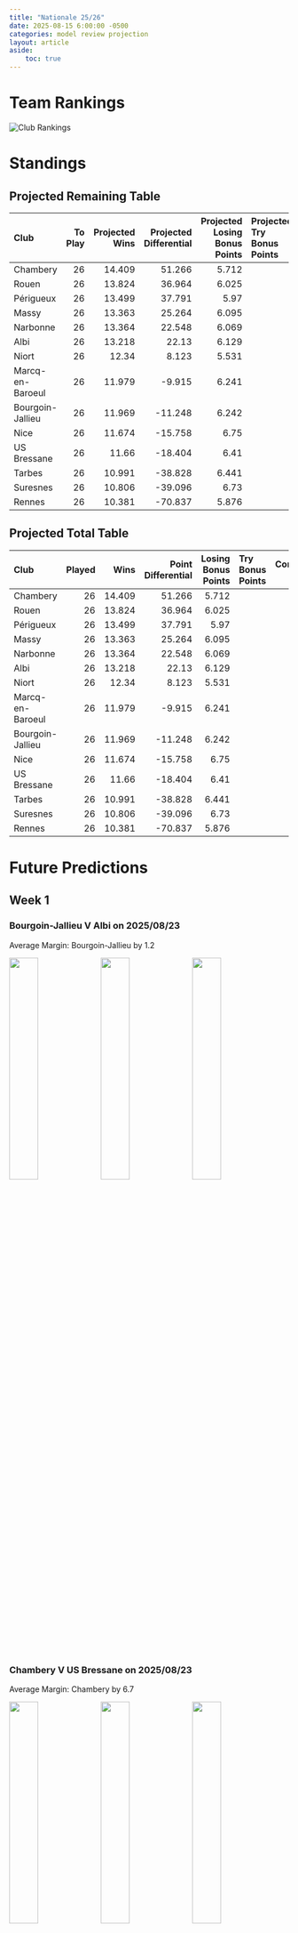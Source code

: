 ```yaml
---  
title: "Nationale 25/26"  
date: 2025-08-15 6:00:00 -0500  
categories: model review projection  
layout: article  
aside:  
    toc: true  
---
```

# Team Rankings


![Club Rankings](plots/rankings_Nationale_2526.png)
# Standings

## Projected Remaining Table


| Club             |   To Play |   Projected Wins |   Projected Differential |   Projected Losing Bonus Points | Projected Try Bonus Points   |   Projected Competition Points |
|:-----------------|----------:|-----------------:|-------------------------:|--------------------------------:|:-----------------------------|-------------------------------:|
| Chambery         |        26 |           14.409 |                   51.266 |                           5.712 |                              |                         65.874 |
| Rouen            |        26 |           13.824 |                   36.964 |                           6.025 |                              |                         63.745 |
| Périgueux        |        26 |           13.499 |                   37.791 |                           5.97  |                              |                         62.41  |
| Massy            |        26 |           13.363 |                   25.264 |                           6.095 |                              |                         61.967 |
| Narbonne         |        26 |           13.364 |                   22.548 |                           6.069 |                              |                         61.955 |
| Albi             |        26 |           13.218 |                   22.13  |                           6.129 |                              |                         61.515 |
| Niort            |        26 |           12.34  |                    8.123 |                           5.531 |                              |                         56.949 |
| Marcq-en-Baroeul |        26 |           11.979 |                   -9.915 |                           6.241 |                              |                         56.693 |
| Bourgoin-Jallieu |        26 |           11.969 |                  -11.248 |                           6.242 |                              |                         56.542 |
| Nice             |        26 |           11.674 |                  -15.758 |                           6.75  |                              |                         56.118 |
| US Bressane      |        26 |           11.66  |                  -18.404 |                           6.41  |                              |                         55.598 |
| Tarbes           |        26 |           10.991 |                  -38.828 |                           6.441 |                              |                         52.811 |
| Suresnes         |        26 |           10.806 |                  -39.096 |                           6.73  |                              |                         52.396 |
| Rennes           |        26 |           10.381 |                  -70.837 |                           5.876 |                              |                         49.648 |



## Projected Total Table


| Club             |   Played |   Wins |   Point Differential |   Losing Bonus Points | Try Bonus Points   |   Competition Points |
|:-----------------|---------:|-------:|---------------------:|----------------------:|:-------------------|---------------------:|
| Chambery         |       26 | 14.409 |               51.266 |                 5.712 |                    |               65.874 |
| Rouen            |       26 | 13.824 |               36.964 |                 6.025 |                    |               63.745 |
| Périgueux        |       26 | 13.499 |               37.791 |                 5.97  |                    |               62.41  |
| Massy            |       26 | 13.363 |               25.264 |                 6.095 |                    |               61.967 |
| Narbonne         |       26 | 13.364 |               22.548 |                 6.069 |                    |               61.955 |
| Albi             |       26 | 13.218 |               22.13  |                 6.129 |                    |               61.515 |
| Niort            |       26 | 12.34  |                8.123 |                 5.531 |                    |               56.949 |
| Marcq-en-Baroeul |       26 | 11.979 |               -9.915 |                 6.241 |                    |               56.693 |
| Bourgoin-Jallieu |       26 | 11.969 |              -11.248 |                 6.242 |                    |               56.542 |
| Nice             |       26 | 11.674 |              -15.758 |                 6.75  |                    |               56.118 |
| US Bressane      |       26 | 11.66  |              -18.404 |                 6.41  |                    |               55.598 |
| Tarbes           |       26 | 10.991 |              -38.828 |                 6.441 |                    |               52.811 |
| Suresnes         |       26 | 10.806 |              -39.096 |                 6.73  |                    |               52.396 |
| Rennes           |       26 | 10.381 |              -70.837 |                 5.876 |                    |               49.648 |



# Future Predictions

## Week 1

### Bourgoin-Jallieu V Albi on 2025/08/23


Average Margin: Bourgoin-Jallieu by 1.2

<p float="left">
<img src="plots\2025-08-23-Bourgoin-Jallieu_V_Albi_performances.png" width="32%" />
<img src="plots\2025-08-23-Bourgoin-Jallieu_V_Albi_resultbar.png" width="32%" />
<img src="plots\2025-08-23-Bourgoin-Jallieu_V_Albi_spreads.png" width="32%" />
</p>

### Chambery V US Bressane on 2025/08/23


Average Margin: Chambery by 6.7

<p float="left">
<img src="plots\2025-08-23-Chambery_V_USBressane_performances.png" width="32%" />
<img src="plots\2025-08-23-Chambery_V_USBressane_resultbar.png" width="32%" />
<img src="plots\2025-08-23-Chambery_V_USBressane_spreads.png" width="32%" />
</p>

### Rouen V Suresnes on 2025/08/23


Average Margin: Rouen by 6.5

<p float="left">
<img src="plots\2025-08-23-Rouen_V_Suresnes_performances.png" width="32%" />
<img src="plots\2025-08-23-Rouen_V_Suresnes_resultbar.png" width="32%" />
<img src="plots\2025-08-23-Rouen_V_Suresnes_spreads.png" width="32%" />
</p>

### Tarbes V Nice on 2025/08/23


Average Margin: Tarbes by 1.9

<p float="left">
<img src="plots\2025-08-23-Tarbes_V_Nice_performances.png" width="32%" />
<img src="plots\2025-08-23-Tarbes_V_Nice_resultbar.png" width="32%" />
<img src="plots\2025-08-23-Tarbes_V_Nice_spreads.png" width="32%" />
</p>

### Niort V Marcq-en-Baroeul on 2025/08/23


Average Margin: Niort by 6.0

<p float="left">
<img src="plots\2025-08-23-Niort_V_Marcq-en-Baroeul_performances.png" width="32%" />
<img src="plots\2025-08-23-Niort_V_Marcq-en-Baroeul_resultbar.png" width="32%" />
<img src="plots\2025-08-23-Niort_V_Marcq-en-Baroeul_spreads.png" width="32%" />
</p>

### Massy V Narbonne on 2025/08/23


Average Margin: Massy by 3.3

<p float="left">
<img src="plots\2025-08-23-Massy_V_Narbonne_performances.png" width="32%" />
<img src="plots\2025-08-23-Massy_V_Narbonne_resultbar.png" width="32%" />
<img src="plots\2025-08-23-Massy_V_Narbonne_spreads.png" width="32%" />
</p>

### Périgueux V Rennes on 2025/08/23


Average Margin: Périgueux by 13.2

<p float="left">
<img src="plots\2025-08-23-Perigueux_V_Rennes_performances.png" width="32%" />
<img src="plots\2025-08-23-Perigueux_V_Rennes_resultbar.png" width="32%" />
<img src="plots\2025-08-23-Perigueux_V_Rennes_spreads.png" width="32%" />
</p>

## Week 2

### Suresnes V Tarbes on 2025/08/30


Average Margin: Suresnes by 3.3

<p float="left">
<img src="plots\2025-08-30-Suresnes_V_Tarbes_performances.png" width="32%" />
<img src="plots\2025-08-30-Suresnes_V_Tarbes_resultbar.png" width="32%" />
<img src="plots\2025-08-30-Suresnes_V_Tarbes_spreads.png" width="32%" />
</p>

### US Bressane V Rouen on 2025/08/30


Average Margin: US Bressane by 0.6

<p float="left">
<img src="plots\2025-08-30-USBressane_V_Rouen_performances.png" width="32%" />
<img src="plots\2025-08-30-USBressane_V_Rouen_resultbar.png" width="32%" />
<img src="plots\2025-08-30-USBressane_V_Rouen_spreads.png" width="32%" />
</p>

### Narbonne V Niort on 2025/08/30


Average Margin: Narbonne by 1.4

<p float="left">
<img src="plots\2025-08-30-Narbonne_V_Niort_performances.png" width="32%" />
<img src="plots\2025-08-30-Narbonne_V_Niort_resultbar.png" width="32%" />
<img src="plots\2025-08-30-Narbonne_V_Niort_spreads.png" width="32%" />
</p>

### Nice V Périgueux on 2025/08/30


Average Margin: Nice by 0.8

<p float="left">
<img src="plots\2025-08-30-Nice_V_Perigueux_performances.png" width="32%" />
<img src="plots\2025-08-30-Nice_V_Perigueux_resultbar.png" width="32%" />
<img src="plots\2025-08-30-Nice_V_Perigueux_spreads.png" width="32%" />
</p>

### Marcq-en-Baroeul V Chambery on 2025/08/30


Average Margin: Marcq-en-Baroeul by 0.8

<p float="left">
<img src="plots\2025-08-30-Marcq-en-Baroeul_V_Chambery_performances.png" width="32%" />
<img src="plots\2025-08-30-Marcq-en-Baroeul_V_Chambery_resultbar.png" width="32%" />
<img src="plots\2025-08-30-Marcq-en-Baroeul_V_Chambery_spreads.png" width="32%" />
</p>

### Albi V Massy on 2025/08/30


Average Margin: Albi by 3.2

<p float="left">
<img src="plots\2025-08-30-Albi_V_Massy_performances.png" width="32%" />
<img src="plots\2025-08-30-Albi_V_Massy_resultbar.png" width="32%" />
<img src="plots\2025-08-30-Albi_V_Massy_spreads.png" width="32%" />
</p>

### Rennes V Bourgoin-Jallieu on 2025/08/30


Average Margin: Bourgoin-Jallieu by 4.1

<p float="left">
<img src="plots\2025-08-30-Rennes_V_Bourgoin-Jallieu_performances.png" width="32%" />
<img src="plots\2025-08-30-Rennes_V_Bourgoin-Jallieu_resultbar.png" width="32%" />
<img src="plots\2025-08-30-Rennes_V_Bourgoin-Jallieu_spreads.png" width="32%" />
</p>

## Week 3

### Rouen V Marcq-en-Baroeul on 2025/09/06


Average Margin: Rouen by 4.0

<p float="left">
<img src="plots\2025-09-06-Rouen_V_Marcq-en-Baroeul_performances.png" width="32%" />
<img src="plots\2025-09-06-Rouen_V_Marcq-en-Baroeul_resultbar.png" width="32%" />
<img src="plots\2025-09-06-Rouen_V_Marcq-en-Baroeul_spreads.png" width="32%" />
</p>

### Chambery V Narbonne on 2025/09/06


Average Margin: Chambery by 3.6

<p float="left">
<img src="plots\2025-09-06-Chambery_V_Narbonne_performances.png" width="32%" />
<img src="plots\2025-09-06-Chambery_V_Narbonne_resultbar.png" width="32%" />
<img src="plots\2025-09-06-Chambery_V_Narbonne_spreads.png" width="32%" />
</p>

### Bourgoin-Jallieu V Nice on 2025/09/06


Average Margin: Bourgoin-Jallieu by 2.5

<p float="left">
<img src="plots\2025-09-06-Bourgoin-Jallieu_V_Nice_performances.png" width="32%" />
<img src="plots\2025-09-06-Bourgoin-Jallieu_V_Nice_resultbar.png" width="32%" />
<img src="plots\2025-09-06-Bourgoin-Jallieu_V_Nice_spreads.png" width="32%" />
</p>

### Massy V Rennes on 2025/09/06


Average Margin: Massy by 9.1

<p float="left">
<img src="plots\2025-09-06-Massy_V_Rennes_performances.png" width="32%" />
<img src="plots\2025-09-06-Massy_V_Rennes_resultbar.png" width="32%" />
<img src="plots\2025-09-06-Massy_V_Rennes_spreads.png" width="32%" />
</p>

### Niort V Albi on 2025/09/06


Average Margin: Niort by 3.5

<p float="left">
<img src="plots\2025-09-06-Niort_V_Albi_performances.png" width="32%" />
<img src="plots\2025-09-06-Niort_V_Albi_resultbar.png" width="32%" />
<img src="plots\2025-09-06-Niort_V_Albi_spreads.png" width="32%" />
</p>

### Tarbes V Périgueux on 2025/09/06


Average Margin: Tarbes by 0.2

<p float="left">
<img src="plots\2025-09-06-Tarbes_V_Perigueux_performances.png" width="32%" />
<img src="plots\2025-09-06-Tarbes_V_Perigueux_resultbar.png" width="32%" />
<img src="plots\2025-09-06-Tarbes_V_Perigueux_spreads.png" width="32%" />
</p>

### Suresnes V US Bressane on 2025/09/06


Average Margin: Suresnes by 1.7

<p float="left">
<img src="plots\2025-09-06-Suresnes_V_USBressane_performances.png" width="32%" />
<img src="plots\2025-09-06-Suresnes_V_USBressane_resultbar.png" width="32%" />
<img src="plots\2025-09-06-Suresnes_V_USBressane_spreads.png" width="32%" />
</p>

## Week 4

### Marcq-en-Baroeul V Suresnes on 2025/09/13


Average Margin: Marcq-en-Baroeul by 4.6

<p float="left">
<img src="plots\2025-09-13-Marcq-en-Baroeul_V_Suresnes_performances.png" width="32%" />
<img src="plots\2025-09-13-Marcq-en-Baroeul_V_Suresnes_resultbar.png" width="32%" />
<img src="plots\2025-09-13-Marcq-en-Baroeul_V_Suresnes_spreads.png" width="32%" />
</p>

### Albi V Chambery on 2025/09/13


Average Margin: Albi by 2.5

<p float="left">
<img src="plots\2025-09-13-Albi_V_Chambery_performances.png" width="32%" />
<img src="plots\2025-09-13-Albi_V_Chambery_resultbar.png" width="32%" />
<img src="plots\2025-09-13-Albi_V_Chambery_spreads.png" width="32%" />
</p>

### US Bressane V Tarbes on 2025/09/13


Average Margin: US Bressane by 4.7

<p float="left">
<img src="plots\2025-09-13-USBressane_V_Tarbes_performances.png" width="32%" />
<img src="plots\2025-09-13-USBressane_V_Tarbes_resultbar.png" width="32%" />
<img src="plots\2025-09-13-USBressane_V_Tarbes_spreads.png" width="32%" />
</p>

### Nice V Massy on 2025/09/13


Average Margin: Nice by 1.1

<p float="left">
<img src="plots\2025-09-13-Nice_V_Massy_performances.png" width="32%" />
<img src="plots\2025-09-13-Nice_V_Massy_resultbar.png" width="32%" />
<img src="plots\2025-09-13-Nice_V_Massy_spreads.png" width="32%" />
</p>

### Narbonne V Rouen on 2025/09/13


Average Margin: Narbonne by 2.8

<p float="left">
<img src="plots\2025-09-13-Narbonne_V_Rouen_performances.png" width="32%" />
<img src="plots\2025-09-13-Narbonne_V_Rouen_resultbar.png" width="32%" />
<img src="plots\2025-09-13-Narbonne_V_Rouen_spreads.png" width="32%" />
</p>

### Périgueux V Bourgoin-Jallieu on 2025/09/13


Average Margin: Périgueux by 5.9

<p float="left">
<img src="plots\2025-09-13-Perigueux_V_Bourgoin-Jallieu_performances.png" width="32%" />
<img src="plots\2025-09-13-Perigueux_V_Bourgoin-Jallieu_resultbar.png" width="32%" />
<img src="plots\2025-09-13-Perigueux_V_Bourgoin-Jallieu_spreads.png" width="32%" />
</p>

### Rennes V Niort on 2025/09/13


Average Margin: Niort by 4.1

<p float="left">
<img src="plots\2025-09-13-Rennes_V_Niort_performances.png" width="32%" />
<img src="plots\2025-09-13-Rennes_V_Niort_resultbar.png" width="32%" />
<img src="plots\2025-09-13-Rennes_V_Niort_spreads.png" width="32%" />
</p>

## Week 5

### Tarbes V Bourgoin-Jallieu on 2025/09/27


Average Margin: Tarbes by 2.6

<p float="left">
<img src="plots\2025-09-27-Tarbes_V_Bourgoin-Jallieu_performances.png" width="32%" />
<img src="plots\2025-09-27-Tarbes_V_Bourgoin-Jallieu_resultbar.png" width="32%" />
<img src="plots\2025-09-27-Tarbes_V_Bourgoin-Jallieu_spreads.png" width="32%" />
</p>

### Massy V Périgueux on 2025/09/27


Average Margin: Massy by 3.2

<p float="left">
<img src="plots\2025-09-27-Massy_V_Perigueux_performances.png" width="32%" />
<img src="plots\2025-09-27-Massy_V_Perigueux_resultbar.png" width="32%" />
<img src="plots\2025-09-27-Massy_V_Perigueux_spreads.png" width="32%" />
</p>

### Rouen V Albi on 2025/09/27


Average Margin: Rouen by 3.6

<p float="left">
<img src="plots\2025-09-27-Rouen_V_Albi_performances.png" width="32%" />
<img src="plots\2025-09-27-Rouen_V_Albi_resultbar.png" width="32%" />
<img src="plots\2025-09-27-Rouen_V_Albi_spreads.png" width="32%" />
</p>

### Chambery V Rennes on 2025/09/27


Average Margin: Chambery by 10.5

<p float="left">
<img src="plots\2025-09-27-Chambery_V_Rennes_performances.png" width="32%" />
<img src="plots\2025-09-27-Chambery_V_Rennes_resultbar.png" width="32%" />
<img src="plots\2025-09-27-Chambery_V_Rennes_spreads.png" width="32%" />
</p>

### Niort V Nice on 2025/09/27


Average Margin: Niort by 3.7

<p float="left">
<img src="plots\2025-09-27-Niort_V_Nice_performances.png" width="32%" />
<img src="plots\2025-09-27-Niort_V_Nice_resultbar.png" width="32%" />
<img src="plots\2025-09-27-Niort_V_Nice_spreads.png" width="32%" />
</p>

### US Bressane V Marcq-en-Baroeul on 2025/09/27


Average Margin: US Bressane by 2.0

<p float="left">
<img src="plots\2025-09-27-USBressane_V_Marcq-en-Baroeul_performances.png" width="32%" />
<img src="plots\2025-09-27-USBressane_V_Marcq-en-Baroeul_resultbar.png" width="32%" />
<img src="plots\2025-09-27-USBressane_V_Marcq-en-Baroeul_spreads.png" width="32%" />
</p>

### Suresnes V Narbonne on 2025/09/27


Average Margin: Suresnes by 0.5

<p float="left">
<img src="plots\2025-09-27-Suresnes_V_Narbonne_performances.png" width="32%" />
<img src="plots\2025-09-27-Suresnes_V_Narbonne_resultbar.png" width="32%" />
<img src="plots\2025-09-27-Suresnes_V_Narbonne_spreads.png" width="32%" />
</p>

## Week 6

### Périgueux V Niort on 2025/10/04


Average Margin: Périgueux by 6.4

<p float="left">
<img src="plots\2025-10-04-Perigueux_V_Niort_performances.png" width="32%" />
<img src="plots\2025-10-04-Perigueux_V_Niort_resultbar.png" width="32%" />
<img src="plots\2025-10-04-Perigueux_V_Niort_spreads.png" width="32%" />
</p>

### Narbonne V US Bressane on 2025/10/04


Average Margin: Narbonne by 5.5

<p float="left">
<img src="plots\2025-10-04-Narbonne_V_USBressane_performances.png" width="32%" />
<img src="plots\2025-10-04-Narbonne_V_USBressane_resultbar.png" width="32%" />
<img src="plots\2025-10-04-Narbonne_V_USBressane_spreads.png" width="32%" />
</p>

### Rennes V Rouen on 2025/10/04


Average Margin: Rouen by 1.9

<p float="left">
<img src="plots\2025-10-04-Rennes_V_Rouen_performances.png" width="32%" />
<img src="plots\2025-10-04-Rennes_V_Rouen_resultbar.png" width="32%" />
<img src="plots\2025-10-04-Rennes_V_Rouen_spreads.png" width="32%" />
</p>

### Bourgoin-Jallieu V Massy on 2025/10/04


Average Margin: Bourgoin-Jallieu by 2.0

<p float="left">
<img src="plots\2025-10-04-Bourgoin-Jallieu_V_Massy_performances.png" width="32%" />
<img src="plots\2025-10-04-Bourgoin-Jallieu_V_Massy_resultbar.png" width="32%" />
<img src="plots\2025-10-04-Bourgoin-Jallieu_V_Massy_spreads.png" width="32%" />
</p>

### Nice V Chambery on 2025/10/04


Average Margin: Nice by 0.5

<p float="left">
<img src="plots\2025-10-04-Nice_V_Chambery_performances.png" width="32%" />
<img src="plots\2025-10-04-Nice_V_Chambery_resultbar.png" width="32%" />
<img src="plots\2025-10-04-Nice_V_Chambery_spreads.png" width="32%" />
</p>

### Albi V Suresnes on 2025/10/04


Average Margin: Albi by 6.6

<p float="left">
<img src="plots\2025-10-04-Albi_V_Suresnes_performances.png" width="32%" />
<img src="plots\2025-10-04-Albi_V_Suresnes_resultbar.png" width="32%" />
<img src="plots\2025-10-04-Albi_V_Suresnes_spreads.png" width="32%" />
</p>

### Marcq-en-Baroeul V Tarbes on 2025/10/04


Average Margin: Marcq-en-Baroeul by 4.9

<p float="left">
<img src="plots\2025-10-04-Marcq-en-Baroeul_V_Tarbes_performances.png" width="32%" />
<img src="plots\2025-10-04-Marcq-en-Baroeul_V_Tarbes_resultbar.png" width="32%" />
<img src="plots\2025-10-04-Marcq-en-Baroeul_V_Tarbes_spreads.png" width="32%" />
</p>

## Week 7

### US Bressane V Albi on 2025/10/11


Average Margin: US Bressane by 1.2

<p float="left">
<img src="plots\2025-10-11-USBressane_V_Albi_performances.png" width="32%" />
<img src="plots\2025-10-11-USBressane_V_Albi_resultbar.png" width="32%" />
<img src="plots\2025-10-11-USBressane_V_Albi_spreads.png" width="32%" />
</p>

### Suresnes V Rennes on 2025/10/11


Average Margin: Suresnes by 3.4

<p float="left">
<img src="plots\2025-10-11-Suresnes_V_Rennes_performances.png" width="32%" />
<img src="plots\2025-10-11-Suresnes_V_Rennes_resultbar.png" width="32%" />
<img src="plots\2025-10-11-Suresnes_V_Rennes_spreads.png" width="32%" />
</p>

### Niort V Bourgoin-Jallieu on 2025/10/11


Average Margin: Niort by 2.6

<p float="left">
<img src="plots\2025-10-11-Niort_V_Bourgoin-Jallieu_performances.png" width="32%" />
<img src="plots\2025-10-11-Niort_V_Bourgoin-Jallieu_resultbar.png" width="32%" />
<img src="plots\2025-10-11-Niort_V_Bourgoin-Jallieu_spreads.png" width="32%" />
</p>

### Chambery V Périgueux on 2025/10/11


Average Margin: Chambery by 4.0

<p float="left">
<img src="plots\2025-10-11-Chambery_V_Perigueux_performances.png" width="32%" />
<img src="plots\2025-10-11-Chambery_V_Perigueux_resultbar.png" width="32%" />
<img src="plots\2025-10-11-Chambery_V_Perigueux_spreads.png" width="32%" />
</p>

### Tarbes V Massy on 2025/10/11


Average Margin: Tarbes by 0.5

<p float="left">
<img src="plots\2025-10-11-Tarbes_V_Massy_performances.png" width="32%" />
<img src="plots\2025-10-11-Tarbes_V_Massy_resultbar.png" width="32%" />
<img src="plots\2025-10-11-Tarbes_V_Massy_spreads.png" width="32%" />
</p>

### Marcq-en-Baroeul V Narbonne on 2025/10/11


Average Margin: Marcq-en-Baroeul by 2.2

<p float="left">
<img src="plots\2025-10-11-Marcq-en-Baroeul_V_Narbonne_performances.png" width="32%" />
<img src="plots\2025-10-11-Marcq-en-Baroeul_V_Narbonne_resultbar.png" width="32%" />
<img src="plots\2025-10-11-Marcq-en-Baroeul_V_Narbonne_spreads.png" width="32%" />
</p>

### Rouen V Nice on 2025/10/11


Average Margin: Rouen by 4.8

<p float="left">
<img src="plots\2025-10-11-Rouen_V_Nice_performances.png" width="32%" />
<img src="plots\2025-10-11-Rouen_V_Nice_resultbar.png" width="32%" />
<img src="plots\2025-10-11-Rouen_V_Nice_spreads.png" width="32%" />
</p>

## Week 8

### Narbonne V Tarbes on 2025/10/18


Average Margin: Narbonne by 6.6

<p float="left">
<img src="plots\2025-10-18-Narbonne_V_Tarbes_performances.png" width="32%" />
<img src="plots\2025-10-18-Narbonne_V_Tarbes_resultbar.png" width="32%" />
<img src="plots\2025-10-18-Narbonne_V_Tarbes_spreads.png" width="32%" />
</p>

### Périgueux V Rouen on 2025/10/18


Average Margin: Périgueux by 3.3

<p float="left">
<img src="plots\2025-10-18-Perigueux_V_Rouen_performances.png" width="32%" />
<img src="plots\2025-10-18-Perigueux_V_Rouen_resultbar.png" width="32%" />
<img src="plots\2025-10-18-Perigueux_V_Rouen_spreads.png" width="32%" />
</p>

### Nice V Suresnes on 2025/10/18


Average Margin: Nice by 4.1

<p float="left">
<img src="plots\2025-10-18-Nice_V_Suresnes_performances.png" width="32%" />
<img src="plots\2025-10-18-Nice_V_Suresnes_resultbar.png" width="32%" />
<img src="plots\2025-10-18-Nice_V_Suresnes_spreads.png" width="32%" />
</p>

### Massy V Niort on 2025/10/18


Average Margin: Massy by 5.8

<p float="left">
<img src="plots\2025-10-18-Massy_V_Niort_performances.png" width="32%" />
<img src="plots\2025-10-18-Massy_V_Niort_resultbar.png" width="32%" />
<img src="plots\2025-10-18-Massy_V_Niort_spreads.png" width="32%" />
</p>

### Albi V Marcq-en-Baroeul on 2025/10/18


Average Margin: Albi by 4.5

<p float="left">
<img src="plots\2025-10-18-Albi_V_Marcq-en-Baroeul_performances.png" width="32%" />
<img src="plots\2025-10-18-Albi_V_Marcq-en-Baroeul_resultbar.png" width="32%" />
<img src="plots\2025-10-18-Albi_V_Marcq-en-Baroeul_spreads.png" width="32%" />
</p>

### Bourgoin-Jallieu V Chambery on 2025/10/18


Average Margin: Bourgoin-Jallieu by 0.9

<p float="left">
<img src="plots\2025-10-18-Bourgoin-Jallieu_V_Chambery_performances.png" width="32%" />
<img src="plots\2025-10-18-Bourgoin-Jallieu_V_Chambery_resultbar.png" width="32%" />
<img src="plots\2025-10-18-Bourgoin-Jallieu_V_Chambery_spreads.png" width="32%" />
</p>

### Rennes V US Bressane on 2025/10/18


Average Margin: Rennes by 1.3

<p float="left">
<img src="plots\2025-10-18-Rennes_V_USBressane_performances.png" width="32%" />
<img src="plots\2025-10-18-Rennes_V_USBressane_resultbar.png" width="32%" />
<img src="plots\2025-10-18-Rennes_V_USBressane_spreads.png" width="32%" />
</p>

## Week 9

### US Bressane V Nice on 2025/11/01


Average Margin: US Bressane by 2.3

<p float="left">
<img src="plots\2025-11-01-USBressane_V_Nice_performances.png" width="32%" />
<img src="plots\2025-11-01-USBressane_V_Nice_resultbar.png" width="32%" />
<img src="plots\2025-11-01-USBressane_V_Nice_spreads.png" width="32%" />
</p>

### Narbonne V Albi on 2025/11/01


Average Margin: Narbonne by 3.9

<p float="left">
<img src="plots\2025-11-01-Narbonne_V_Albi_performances.png" width="32%" />
<img src="plots\2025-11-01-Narbonne_V_Albi_resultbar.png" width="32%" />
<img src="plots\2025-11-01-Narbonne_V_Albi_spreads.png" width="32%" />
</p>

### Rouen V Bourgoin-Jallieu on 2025/11/01


Average Margin: Rouen by 5.8

<p float="left">
<img src="plots\2025-11-01-Rouen_V_Bourgoin-Jallieu_performances.png" width="32%" />
<img src="plots\2025-11-01-Rouen_V_Bourgoin-Jallieu_resultbar.png" width="32%" />
<img src="plots\2025-11-01-Rouen_V_Bourgoin-Jallieu_spreads.png" width="32%" />
</p>

### Tarbes V Niort on 2025/11/01


Average Margin: Tarbes by 1.9

<p float="left">
<img src="plots\2025-11-01-Tarbes_V_Niort_performances.png" width="32%" />
<img src="plots\2025-11-01-Tarbes_V_Niort_resultbar.png" width="32%" />
<img src="plots\2025-11-01-Tarbes_V_Niort_spreads.png" width="32%" />
</p>

### Chambery V Massy on 2025/11/01


Average Margin: Chambery by 4.5

<p float="left">
<img src="plots\2025-11-01-Chambery_V_Massy_performances.png" width="32%" />
<img src="plots\2025-11-01-Chambery_V_Massy_resultbar.png" width="32%" />
<img src="plots\2025-11-01-Chambery_V_Massy_spreads.png" width="32%" />
</p>

### Suresnes V Périgueux on 2025/11/01


Average Margin: Suresnes by 0.1

<p float="left">
<img src="plots\2025-11-01-Suresnes_V_Perigueux_performances.png" width="32%" />
<img src="plots\2025-11-01-Suresnes_V_Perigueux_resultbar.png" width="32%" />
<img src="plots\2025-11-01-Suresnes_V_Perigueux_spreads.png" width="32%" />
</p>

### Marcq-en-Baroeul V Rennes on 2025/11/01


Average Margin: Marcq-en-Baroeul by 4.6

<p float="left">
<img src="plots\2025-11-01-Marcq-en-Baroeul_V_Rennes_performances.png" width="32%" />
<img src="plots\2025-11-01-Marcq-en-Baroeul_V_Rennes_resultbar.png" width="32%" />
<img src="plots\2025-11-01-Marcq-en-Baroeul_V_Rennes_spreads.png" width="32%" />
</p>

## Week 10

### Périgueux V US Bressane on 2025/11/08


Average Margin: Périgueux by 5.2

<p float="left">
<img src="plots\2025-11-08-Perigueux_V_USBressane_performances.png" width="32%" />
<img src="plots\2025-11-08-Perigueux_V_USBressane_resultbar.png" width="32%" />
<img src="plots\2025-11-08-Perigueux_V_USBressane_spreads.png" width="32%" />
</p>

### Bourgoin-Jallieu V Suresnes on 2025/11/08


Average Margin: Bourgoin-Jallieu by 3.9

<p float="left">
<img src="plots\2025-11-08-Bourgoin-Jallieu_V_Suresnes_performances.png" width="32%" />
<img src="plots\2025-11-08-Bourgoin-Jallieu_V_Suresnes_resultbar.png" width="32%" />
<img src="plots\2025-11-08-Bourgoin-Jallieu_V_Suresnes_spreads.png" width="32%" />
</p>

### Niort V Chambery on 2025/11/08


Average Margin: Niort by 0.9

<p float="left">
<img src="plots\2025-11-08-Niort_V_Chambery_performances.png" width="32%" />
<img src="plots\2025-11-08-Niort_V_Chambery_resultbar.png" width="32%" />
<img src="plots\2025-11-08-Niort_V_Chambery_spreads.png" width="32%" />
</p>

### Albi V Tarbes on 2025/11/08


Average Margin: Albi by 5.5

<p float="left">
<img src="plots\2025-11-08-Albi_V_Tarbes_performances.png" width="32%" />
<img src="plots\2025-11-08-Albi_V_Tarbes_resultbar.png" width="32%" />
<img src="plots\2025-11-08-Albi_V_Tarbes_spreads.png" width="32%" />
</p>

### Massy V Rouen on 2025/11/08


Average Margin: Massy by 2.4

<p float="left">
<img src="plots\2025-11-08-Massy_V_Rouen_performances.png" width="32%" />
<img src="plots\2025-11-08-Massy_V_Rouen_resultbar.png" width="32%" />
<img src="plots\2025-11-08-Massy_V_Rouen_spreads.png" width="32%" />
</p>

### Rennes V Narbonne on 2025/11/08


Average Margin: Narbonne by 1.0

<p float="left">
<img src="plots\2025-11-08-Rennes_V_Narbonne_performances.png" width="32%" />
<img src="plots\2025-11-08-Rennes_V_Narbonne_resultbar.png" width="32%" />
<img src="plots\2025-11-08-Rennes_V_Narbonne_spreads.png" width="32%" />
</p>

### Nice V Marcq-en-Baroeul on 2025/11/08


Average Margin: Nice by 2.6

<p float="left">
<img src="plots\2025-11-08-Nice_V_Marcq-en-Baroeul_performances.png" width="32%" />
<img src="plots\2025-11-08-Nice_V_Marcq-en-Baroeul_resultbar.png" width="32%" />
<img src="plots\2025-11-08-Nice_V_Marcq-en-Baroeul_spreads.png" width="32%" />
</p>

## Week 11

### Tarbes V Chambery on 2025/11/15


Average Margin: Tarbes by 0.1

<p float="left">
<img src="plots\2025-11-15-Tarbes_V_Chambery_performances.png" width="32%" />
<img src="plots\2025-11-15-Tarbes_V_Chambery_resultbar.png" width="32%" />
<img src="plots\2025-11-15-Tarbes_V_Chambery_spreads.png" width="32%" />
</p>

### Marcq-en-Baroeul V Périgueux on 2025/11/15


Average Margin: Marcq-en-Baroeul by 1.8

<p float="left">
<img src="plots\2025-11-15-Marcq-en-Baroeul_V_Perigueux_performances.png" width="32%" />
<img src="plots\2025-11-15-Marcq-en-Baroeul_V_Perigueux_resultbar.png" width="32%" />
<img src="plots\2025-11-15-Marcq-en-Baroeul_V_Perigueux_spreads.png" width="32%" />
</p>

### Narbonne V Nice on 2025/11/15


Average Margin: Narbonne by 4.2

<p float="left">
<img src="plots\2025-11-15-Narbonne_V_Nice_performances.png" width="32%" />
<img src="plots\2025-11-15-Narbonne_V_Nice_resultbar.png" width="32%" />
<img src="plots\2025-11-15-Narbonne_V_Nice_spreads.png" width="32%" />
</p>

### Rouen V Niort on 2025/11/15


Average Margin: Rouen by 4.3

<p float="left">
<img src="plots\2025-11-15-Rouen_V_Niort_performances.png" width="32%" />
<img src="plots\2025-11-15-Rouen_V_Niort_resultbar.png" width="32%" />
<img src="plots\2025-11-15-Rouen_V_Niort_spreads.png" width="32%" />
</p>

### US Bressane V Bourgoin-Jallieu on 2025/11/15


Average Margin: US Bressane by 4.3

<p float="left">
<img src="plots\2025-11-15-USBressane_V_Bourgoin-Jallieu_performances.png" width="32%" />
<img src="plots\2025-11-15-USBressane_V_Bourgoin-Jallieu_resultbar.png" width="32%" />
<img src="plots\2025-11-15-USBressane_V_Bourgoin-Jallieu_spreads.png" width="32%" />
</p>

### Albi V Rennes on 2025/11/15


Average Margin: Albi by 5.8

<p float="left">
<img src="plots\2025-11-15-Albi_V_Rennes_performances.png" width="32%" />
<img src="plots\2025-11-15-Albi_V_Rennes_resultbar.png" width="32%" />
<img src="plots\2025-11-15-Albi_V_Rennes_spreads.png" width="32%" />
</p>

### Suresnes V Massy on 2025/11/15


Average Margin: Suresnes by 1.0

<p float="left">
<img src="plots\2025-11-15-Suresnes_V_Massy_performances.png" width="32%" />
<img src="plots\2025-11-15-Suresnes_V_Massy_resultbar.png" width="32%" />
<img src="plots\2025-11-15-Suresnes_V_Massy_spreads.png" width="32%" />
</p>

## Week 12

### Niort V Suresnes on 2025/11/22


Average Margin: Niort by 3.3

<p float="left">
<img src="plots\2025-11-22-Niort_V_Suresnes_performances.png" width="32%" />
<img src="plots\2025-11-22-Niort_V_Suresnes_resultbar.png" width="32%" />
<img src="plots\2025-11-22-Niort_V_Suresnes_spreads.png" width="32%" />
</p>

### Rennes V Tarbes on 2025/11/22


Average Margin: Rennes by 2.4

<p float="left">
<img src="plots\2025-11-22-Rennes_V_Tarbes_performances.png" width="32%" />
<img src="plots\2025-11-22-Rennes_V_Tarbes_resultbar.png" width="32%" />
<img src="plots\2025-11-22-Rennes_V_Tarbes_spreads.png" width="32%" />
</p>

### Périgueux V Narbonne on 2025/11/22


Average Margin: Périgueux by 3.7

<p float="left">
<img src="plots\2025-11-22-Perigueux_V_Narbonne_performances.png" width="32%" />
<img src="plots\2025-11-22-Perigueux_V_Narbonne_resultbar.png" width="32%" />
<img src="plots\2025-11-22-Perigueux_V_Narbonne_spreads.png" width="32%" />
</p>

### Bourgoin-Jallieu V Marcq-en-Baroeul on 2025/11/22


Average Margin: Bourgoin-Jallieu by 3.7

<p float="left">
<img src="plots\2025-11-22-Bourgoin-Jallieu_V_Marcq-en-Baroeul_performances.png" width="32%" />
<img src="plots\2025-11-22-Bourgoin-Jallieu_V_Marcq-en-Baroeul_resultbar.png" width="32%" />
<img src="plots\2025-11-22-Bourgoin-Jallieu_V_Marcq-en-Baroeul_spreads.png" width="32%" />
</p>

### Nice V Albi on 2025/11/22


Average Margin: Nice by 1.0

<p float="left">
<img src="plots\2025-11-22-Nice_V_Albi_performances.png" width="32%" />
<img src="plots\2025-11-22-Nice_V_Albi_resultbar.png" width="32%" />
<img src="plots\2025-11-22-Nice_V_Albi_spreads.png" width="32%" />
</p>

### Massy V US Bressane on 2025/11/22


Average Margin: Massy by 5.1

<p float="left">
<img src="plots\2025-11-22-Massy_V_USBressane_performances.png" width="32%" />
<img src="plots\2025-11-22-Massy_V_USBressane_resultbar.png" width="32%" />
<img src="plots\2025-11-22-Massy_V_USBressane_spreads.png" width="32%" />
</p>

### Chambery V Rouen on 2025/11/22


Average Margin: Chambery by 3.4

<p float="left">
<img src="plots\2025-11-22-Chambery_V_Rouen_performances.png" width="32%" />
<img src="plots\2025-11-22-Chambery_V_Rouen_resultbar.png" width="32%" />
<img src="plots\2025-11-22-Chambery_V_Rouen_spreads.png" width="32%" />
</p>

## Week 13

### Marcq-en-Baroeul V Massy on 2025/12/06


Average Margin: Marcq-en-Baroeul by 2.0

<p float="left">
<img src="plots\2025-12-06-Marcq-en-Baroeul_V_Massy_performances.png" width="32%" />
<img src="plots\2025-12-06-Marcq-en-Baroeul_V_Massy_resultbar.png" width="32%" />
<img src="plots\2025-12-06-Marcq-en-Baroeul_V_Massy_spreads.png" width="32%" />
</p>

### Narbonne V Bourgoin-Jallieu on 2025/12/06


Average Margin: Narbonne by 5.0

<p float="left">
<img src="plots\2025-12-06-Narbonne_V_Bourgoin-Jallieu_performances.png" width="32%" />
<img src="plots\2025-12-06-Narbonne_V_Bourgoin-Jallieu_resultbar.png" width="32%" />
<img src="plots\2025-12-06-Narbonne_V_Bourgoin-Jallieu_spreads.png" width="32%" />
</p>

### Rennes V Nice on 2025/12/06


Average Margin: Rennes by 1.3

<p float="left">
<img src="plots\2025-12-06-Rennes_V_Nice_performances.png" width="32%" />
<img src="plots\2025-12-06-Rennes_V_Nice_resultbar.png" width="32%" />
<img src="plots\2025-12-06-Rennes_V_Nice_spreads.png" width="32%" />
</p>

### Suresnes V Chambery on 2025/12/06


Average Margin: Chambery by 0.0

<p float="left">
<img src="plots\2025-12-06-Suresnes_V_Chambery_performances.png" width="32%" />
<img src="plots\2025-12-06-Suresnes_V_Chambery_resultbar.png" width="32%" />
<img src="plots\2025-12-06-Suresnes_V_Chambery_spreads.png" width="32%" />
</p>

### US Bressane V Niort on 2025/12/06


Average Margin: US Bressane by 2.2

<p float="left">
<img src="plots\2025-12-06-USBressane_V_Niort_performances.png" width="32%" />
<img src="plots\2025-12-06-USBressane_V_Niort_resultbar.png" width="32%" />
<img src="plots\2025-12-06-USBressane_V_Niort_spreads.png" width="32%" />
</p>

### Albi V Périgueux on 2025/12/06


Average Margin: Albi by 3.5

<p float="left">
<img src="plots\2025-12-06-Albi_V_Perigueux_performances.png" width="32%" />
<img src="plots\2025-12-06-Albi_V_Perigueux_resultbar.png" width="32%" />
<img src="plots\2025-12-06-Albi_V_Perigueux_spreads.png" width="32%" />
</p>

### Tarbes V Rouen on 2025/12/06


Average Margin: Tarbes by 0.7

<p float="left">
<img src="plots\2025-12-06-Tarbes_V_Rouen_performances.png" width="32%" />
<img src="plots\2025-12-06-Tarbes_V_Rouen_resultbar.png" width="32%" />
<img src="plots\2025-12-06-Tarbes_V_Rouen_spreads.png" width="32%" />
</p>

## Week 14

### Albi V Bourgoin-Jallieu on 2025/12/13


Average Margin: Albi by 5.0

<p float="left">
<img src="plots\2025-12-13-Albi_V_Bourgoin-Jallieu_performances.png" width="32%" />
<img src="plots\2025-12-13-Albi_V_Bourgoin-Jallieu_resultbar.png" width="32%" />
<img src="plots\2025-12-13-Albi_V_Bourgoin-Jallieu_spreads.png" width="32%" />
</p>

### Marcq-en-Baroeul V Niort on 2025/12/13


Average Margin: Marcq-en-Baroeul by 2.6

<p float="left">
<img src="plots\2025-12-13-Marcq-en-Baroeul_V_Niort_performances.png" width="32%" />
<img src="plots\2025-12-13-Marcq-en-Baroeul_V_Niort_resultbar.png" width="32%" />
<img src="plots\2025-12-13-Marcq-en-Baroeul_V_Niort_spreads.png" width="32%" />
</p>

### Narbonne V Massy on 2025/12/13


Average Margin: Narbonne by 3.7

<p float="left">
<img src="plots\2025-12-13-Narbonne_V_Massy_performances.png" width="32%" />
<img src="plots\2025-12-13-Narbonne_V_Massy_resultbar.png" width="32%" />
<img src="plots\2025-12-13-Narbonne_V_Massy_spreads.png" width="32%" />
</p>

### Suresnes V Rouen on 2025/12/13


Average Margin: Suresnes by 0.7

<p float="left">
<img src="plots\2025-12-13-Suresnes_V_Rouen_performances.png" width="32%" />
<img src="plots\2025-12-13-Suresnes_V_Rouen_resultbar.png" width="32%" />
<img src="plots\2025-12-13-Suresnes_V_Rouen_spreads.png" width="32%" />
</p>

### Nice V Tarbes on 2025/12/13


Average Margin: Nice by 3.6

<p float="left">
<img src="plots\2025-12-13-Nice_V_Tarbes_performances.png" width="32%" />
<img src="plots\2025-12-13-Nice_V_Tarbes_resultbar.png" width="32%" />
<img src="plots\2025-12-13-Nice_V_Tarbes_spreads.png" width="32%" />
</p>

### US Bressane V Chambery on 2025/12/13


Average Margin: US Bressane by 0.7

<p float="left">
<img src="plots\2025-12-13-USBressane_V_Chambery_performances.png" width="32%" />
<img src="plots\2025-12-13-USBressane_V_Chambery_resultbar.png" width="32%" />
<img src="plots\2025-12-13-USBressane_V_Chambery_spreads.png" width="32%" />
</p>

### Rennes V Périgueux on 2025/12/13


Average Margin: Rennes by 1.2

<p float="left">
<img src="plots\2025-12-13-Rennes_V_Perigueux_performances.png" width="32%" />
<img src="plots\2025-12-13-Rennes_V_Perigueux_resultbar.png" width="32%" />
<img src="plots\2025-12-13-Rennes_V_Perigueux_spreads.png" width="32%" />
</p>

## Week 15

### Rouen V US Bressane on 2026/01/10


Average Margin: Rouen by 4.9

<p float="left">
<img src="plots\2026-01-10-Rouen_V_USBressane_performances.png" width="32%" />
<img src="plots\2026-01-10-Rouen_V_USBressane_resultbar.png" width="32%" />
<img src="plots\2026-01-10-Rouen_V_USBressane_spreads.png" width="32%" />
</p>

### Tarbes V Suresnes on 2026/01/10


Average Margin: Tarbes by 3.0

<p float="left">
<img src="plots\2026-01-10-Tarbes_V_Suresnes_performances.png" width="32%" />
<img src="plots\2026-01-10-Tarbes_V_Suresnes_resultbar.png" width="32%" />
<img src="plots\2026-01-10-Tarbes_V_Suresnes_spreads.png" width="32%" />
</p>

### Bourgoin-Jallieu V Rennes on 2026/01/10


Average Margin: Bourgoin-Jallieu by 4.5

<p float="left">
<img src="plots\2026-01-10-Bourgoin-Jallieu_V_Rennes_performances.png" width="32%" />
<img src="plots\2026-01-10-Bourgoin-Jallieu_V_Rennes_resultbar.png" width="32%" />
<img src="plots\2026-01-10-Bourgoin-Jallieu_V_Rennes_spreads.png" width="32%" />
</p>

### Massy V Albi on 2026/01/10


Average Margin: Massy by 3.2

<p float="left">
<img src="plots\2026-01-10-Massy_V_Albi_performances.png" width="32%" />
<img src="plots\2026-01-10-Massy_V_Albi_resultbar.png" width="32%" />
<img src="plots\2026-01-10-Massy_V_Albi_spreads.png" width="32%" />
</p>

### Périgueux V Nice on 2026/01/10


Average Margin: Périgueux by 4.8

<p float="left">
<img src="plots\2026-01-10-Perigueux_V_Nice_performances.png" width="32%" />
<img src="plots\2026-01-10-Perigueux_V_Nice_resultbar.png" width="32%" />
<img src="plots\2026-01-10-Perigueux_V_Nice_spreads.png" width="32%" />
</p>

### Niort V Narbonne on 2026/01/10


Average Margin: Niort by 2.4

<p float="left">
<img src="plots\2026-01-10-Niort_V_Narbonne_performances.png" width="32%" />
<img src="plots\2026-01-10-Niort_V_Narbonne_resultbar.png" width="32%" />
<img src="plots\2026-01-10-Niort_V_Narbonne_spreads.png" width="32%" />
</p>

### Chambery V Marcq-en-Baroeul on 2026/01/10


Average Margin: Chambery by 5.1

<p float="left">
<img src="plots\2026-01-10-Chambery_V_Marcq-en-Baroeul_performances.png" width="32%" />
<img src="plots\2026-01-10-Chambery_V_Marcq-en-Baroeul_resultbar.png" width="32%" />
<img src="plots\2026-01-10-Chambery_V_Marcq-en-Baroeul_spreads.png" width="32%" />
</p>

## Week 16

### Rennes V Massy on 2026/01/17


Average Margin: Rennes by 0.7

<p float="left">
<img src="plots\2026-01-17-Rennes_V_Massy_performances.png" width="32%" />
<img src="plots\2026-01-17-Rennes_V_Massy_resultbar.png" width="32%" />
<img src="plots\2026-01-17-Rennes_V_Massy_spreads.png" width="32%" />
</p>

### Albi V Niort on 2026/01/17


Average Margin: Albi by 3.2

<p float="left">
<img src="plots\2026-01-17-Albi_V_Niort_performances.png" width="32%" />
<img src="plots\2026-01-17-Albi_V_Niort_resultbar.png" width="32%" />
<img src="plots\2026-01-17-Albi_V_Niort_spreads.png" width="32%" />
</p>

### Narbonne V Chambery on 2026/01/17


Average Margin: Narbonne by 2.2

<p float="left">
<img src="plots\2026-01-17-Narbonne_V_Chambery_performances.png" width="32%" />
<img src="plots\2026-01-17-Narbonne_V_Chambery_resultbar.png" width="32%" />
<img src="plots\2026-01-17-Narbonne_V_Chambery_spreads.png" width="32%" />
</p>

### Marcq-en-Baroeul V Rouen on 2026/01/17


Average Margin: Marcq-en-Baroeul by 0.9

<p float="left">
<img src="plots\2026-01-17-Marcq-en-Baroeul_V_Rouen_performances.png" width="32%" />
<img src="plots\2026-01-17-Marcq-en-Baroeul_V_Rouen_resultbar.png" width="32%" />
<img src="plots\2026-01-17-Marcq-en-Baroeul_V_Rouen_spreads.png" width="32%" />
</p>

### US Bressane V Suresnes on 2026/01/17


Average Margin: US Bressane by 4.0

<p float="left">
<img src="plots\2026-01-17-USBressane_V_Suresnes_performances.png" width="32%" />
<img src="plots\2026-01-17-USBressane_V_Suresnes_resultbar.png" width="32%" />
<img src="plots\2026-01-17-USBressane_V_Suresnes_spreads.png" width="32%" />
</p>

### Nice V Bourgoin-Jallieu on 2026/01/17


Average Margin: Nice by 2.9

<p float="left">
<img src="plots\2026-01-17-Nice_V_Bourgoin-Jallieu_performances.png" width="32%" />
<img src="plots\2026-01-17-Nice_V_Bourgoin-Jallieu_resultbar.png" width="32%" />
<img src="plots\2026-01-17-Nice_V_Bourgoin-Jallieu_spreads.png" width="32%" />
</p>

### Périgueux V Tarbes on 2026/01/17


Average Margin: Périgueux by 6.1

<p float="left">
<img src="plots\2026-01-17-Perigueux_V_Tarbes_performances.png" width="32%" />
<img src="plots\2026-01-17-Perigueux_V_Tarbes_resultbar.png" width="32%" />
<img src="plots\2026-01-17-Perigueux_V_Tarbes_spreads.png" width="32%" />
</p>

## Week 17

### Suresnes V Marcq-en-Baroeul on 2026/01/24


Average Margin: Suresnes by 1.6

<p float="left">
<img src="plots\2026-01-24-Suresnes_V_Marcq-en-Baroeul_performances.png" width="32%" />
<img src="plots\2026-01-24-Suresnes_V_Marcq-en-Baroeul_resultbar.png" width="32%" />
<img src="plots\2026-01-24-Suresnes_V_Marcq-en-Baroeul_spreads.png" width="32%" />
</p>

### Tarbes V US Bressane on 2026/01/24


Average Margin: Tarbes by 2.9

<p float="left">
<img src="plots\2026-01-24-Tarbes_V_USBressane_performances.png" width="32%" />
<img src="plots\2026-01-24-Tarbes_V_USBressane_resultbar.png" width="32%" />
<img src="plots\2026-01-24-Tarbes_V_USBressane_spreads.png" width="32%" />
</p>

### Niort V Rennes on 2026/01/24


Average Margin: Niort by 4.9

<p float="left">
<img src="plots\2026-01-24-Niort_V_Rennes_performances.png" width="32%" />
<img src="plots\2026-01-24-Niort_V_Rennes_resultbar.png" width="32%" />
<img src="plots\2026-01-24-Niort_V_Rennes_spreads.png" width="32%" />
</p>

### Chambery V Albi on 2026/01/24


Average Margin: Chambery by 3.9

<p float="left">
<img src="plots\2026-01-24-Chambery_V_Albi_performances.png" width="32%" />
<img src="plots\2026-01-24-Chambery_V_Albi_resultbar.png" width="32%" />
<img src="plots\2026-01-24-Chambery_V_Albi_spreads.png" width="32%" />
</p>

### Bourgoin-Jallieu V Périgueux on 2026/01/24


Average Margin: Bourgoin-Jallieu by 1.9

<p float="left">
<img src="plots\2026-01-24-Bourgoin-Jallieu_V_Perigueux_performances.png" width="32%" />
<img src="plots\2026-01-24-Bourgoin-Jallieu_V_Perigueux_resultbar.png" width="32%" />
<img src="plots\2026-01-24-Bourgoin-Jallieu_V_Perigueux_spreads.png" width="32%" />
</p>

### Massy V Nice on 2026/01/24


Average Margin: Massy by 3.5

<p float="left">
<img src="plots\2026-01-24-Massy_V_Nice_performances.png" width="32%" />
<img src="plots\2026-01-24-Massy_V_Nice_resultbar.png" width="32%" />
<img src="plots\2026-01-24-Massy_V_Nice_spreads.png" width="32%" />
</p>

### Rouen V Narbonne on 2026/01/24


Average Margin: Rouen by 3.5

<p float="left">
<img src="plots\2026-01-24-Rouen_V_Narbonne_performances.png" width="32%" />
<img src="plots\2026-01-24-Rouen_V_Narbonne_resultbar.png" width="32%" />
<img src="plots\2026-01-24-Rouen_V_Narbonne_spreads.png" width="32%" />
</p>

## Week 18

### Narbonne V Suresnes on 2026/01/31


Average Margin: Narbonne by 5.1

<p float="left">
<img src="plots\2026-01-31-Narbonne_V_Suresnes_performances.png" width="32%" />
<img src="plots\2026-01-31-Narbonne_V_Suresnes_resultbar.png" width="32%" />
<img src="plots\2026-01-31-Narbonne_V_Suresnes_spreads.png" width="32%" />
</p>

### Marcq-en-Baroeul V US Bressane on 2026/01/31


Average Margin: Marcq-en-Baroeul by 3.3

<p float="left">
<img src="plots\2026-01-31-Marcq-en-Baroeul_V_USBressane_performances.png" width="32%" />
<img src="plots\2026-01-31-Marcq-en-Baroeul_V_USBressane_resultbar.png" width="32%" />
<img src="plots\2026-01-31-Marcq-en-Baroeul_V_USBressane_spreads.png" width="32%" />
</p>

### Périgueux V Massy on 2026/01/31


Average Margin: Périgueux by 3.5

<p float="left">
<img src="plots\2026-01-31-Perigueux_V_Massy_performances.png" width="32%" />
<img src="plots\2026-01-31-Perigueux_V_Massy_resultbar.png" width="32%" />
<img src="plots\2026-01-31-Perigueux_V_Massy_spreads.png" width="32%" />
</p>

### Rennes V Chambery on 2026/01/31


Average Margin: Chambery by 1.2

<p float="left">
<img src="plots\2026-01-31-Rennes_V_Chambery_performances.png" width="32%" />
<img src="plots\2026-01-31-Rennes_V_Chambery_resultbar.png" width="32%" />
<img src="plots\2026-01-31-Rennes_V_Chambery_spreads.png" width="32%" />
</p>

### Nice V Niort on 2026/01/31


Average Margin: Nice by 1.8

<p float="left">
<img src="plots\2026-01-31-Nice_V_Niort_performances.png" width="32%" />
<img src="plots\2026-01-31-Nice_V_Niort_resultbar.png" width="32%" />
<img src="plots\2026-01-31-Nice_V_Niort_spreads.png" width="32%" />
</p>

### Albi V Rouen on 2026/01/31


Average Margin: Albi by 1.9

<p float="left">
<img src="plots\2026-01-31-Albi_V_Rouen_performances.png" width="32%" />
<img src="plots\2026-01-31-Albi_V_Rouen_resultbar.png" width="32%" />
<img src="plots\2026-01-31-Albi_V_Rouen_spreads.png" width="32%" />
</p>

### Bourgoin-Jallieu V Tarbes on 2026/01/31


Average Margin: Bourgoin-Jallieu by 4.4

<p float="left">
<img src="plots\2026-01-31-Bourgoin-Jallieu_V_Tarbes_performances.png" width="32%" />
<img src="plots\2026-01-31-Bourgoin-Jallieu_V_Tarbes_resultbar.png" width="32%" />
<img src="plots\2026-01-31-Bourgoin-Jallieu_V_Tarbes_spreads.png" width="32%" />
</p>

## Week 19

### US Bressane V Narbonne on 2026/02/14


Average Margin: US Bressane by 2.1

<p float="left">
<img src="plots\2026-02-14-USBressane_V_Narbonne_performances.png" width="32%" />
<img src="plots\2026-02-14-USBressane_V_Narbonne_resultbar.png" width="32%" />
<img src="plots\2026-02-14-USBressane_V_Narbonne_spreads.png" width="32%" />
</p>

### Chambery V Nice on 2026/02/14


Average Margin: Chambery by 4.7

<p float="left">
<img src="plots\2026-02-14-Chambery_V_Nice_performances.png" width="32%" />
<img src="plots\2026-02-14-Chambery_V_Nice_resultbar.png" width="32%" />
<img src="plots\2026-02-14-Chambery_V_Nice_spreads.png" width="32%" />
</p>

### Niort V Périgueux on 2026/02/14


Average Margin: Niort by 3.2

<p float="left">
<img src="plots\2026-02-14-Niort_V_Perigueux_performances.png" width="32%" />
<img src="plots\2026-02-14-Niort_V_Perigueux_resultbar.png" width="32%" />
<img src="plots\2026-02-14-Niort_V_Perigueux_spreads.png" width="32%" />
</p>

### Massy V Bourgoin-Jallieu on 2026/02/14


Average Margin: Massy by 5.0

<p float="left">
<img src="plots\2026-02-14-Massy_V_Bourgoin-Jallieu_performances.png" width="32%" />
<img src="plots\2026-02-14-Massy_V_Bourgoin-Jallieu_resultbar.png" width="32%" />
<img src="plots\2026-02-14-Massy_V_Bourgoin-Jallieu_spreads.png" width="32%" />
</p>

### Suresnes V Albi on 2026/02/14


Average Margin: Suresnes by 1.2

<p float="left">
<img src="plots\2026-02-14-Suresnes_V_Albi_performances.png" width="32%" />
<img src="plots\2026-02-14-Suresnes_V_Albi_resultbar.png" width="32%" />
<img src="plots\2026-02-14-Suresnes_V_Albi_spreads.png" width="32%" />
</p>

### Tarbes V Marcq-en-Baroeul on 2026/02/14


Average Margin: Tarbes by 2.7

<p float="left">
<img src="plots\2026-02-14-Tarbes_V_Marcq-en-Baroeul_performances.png" width="32%" />
<img src="plots\2026-02-14-Tarbes_V_Marcq-en-Baroeul_resultbar.png" width="32%" />
<img src="plots\2026-02-14-Tarbes_V_Marcq-en-Baroeul_spreads.png" width="32%" />
</p>

### Rouen V Rennes on 2026/02/14


Average Margin: Rouen by 4.2

<p float="left">
<img src="plots\2026-02-14-Rouen_V_Rennes_performances.png" width="32%" />
<img src="plots\2026-02-14-Rouen_V_Rennes_resultbar.png" width="32%" />
<img src="plots\2026-02-14-Rouen_V_Rennes_spreads.png" width="32%" />
</p>

## Week 20

### Narbonne V Marcq-en-Baroeul on 2026/02/21


Average Margin: Narbonne by 3.7

<p float="left">
<img src="plots\2026-02-21-Narbonne_V_Marcq-en-Baroeul_performances.png" width="32%" />
<img src="plots\2026-02-21-Narbonne_V_Marcq-en-Baroeul_resultbar.png" width="32%" />
<img src="plots\2026-02-21-Narbonne_V_Marcq-en-Baroeul_spreads.png" width="32%" />
</p>

### Bourgoin-Jallieu V Niort on 2026/02/21


Average Margin: Bourgoin-Jallieu by 2.4

<p float="left">
<img src="plots\2026-02-21-Bourgoin-Jallieu_V_Niort_performances.png" width="32%" />
<img src="plots\2026-02-21-Bourgoin-Jallieu_V_Niort_resultbar.png" width="32%" />
<img src="plots\2026-02-21-Bourgoin-Jallieu_V_Niort_spreads.png" width="32%" />
</p>

### Périgueux V Chambery on 2026/02/21


Average Margin: Périgueux by 2.0

<p float="left">
<img src="plots\2026-02-21-Perigueux_V_Chambery_performances.png" width="32%" />
<img src="plots\2026-02-21-Perigueux_V_Chambery_resultbar.png" width="32%" />
<img src="plots\2026-02-21-Perigueux_V_Chambery_spreads.png" width="32%" />
</p>

### Massy V Tarbes on 2026/02/21


Average Margin: Massy by 5.0

<p float="left">
<img src="plots\2026-02-21-Massy_V_Tarbes_performances.png" width="32%" />
<img src="plots\2026-02-21-Massy_V_Tarbes_resultbar.png" width="32%" />
<img src="plots\2026-02-21-Massy_V_Tarbes_spreads.png" width="32%" />
</p>

### Nice V Rouen on 2026/02/21


Average Margin: Nice by 1.3

<p float="left">
<img src="plots\2026-02-21-Nice_V_Rouen_performances.png" width="32%" />
<img src="plots\2026-02-21-Nice_V_Rouen_resultbar.png" width="32%" />
<img src="plots\2026-02-21-Nice_V_Rouen_spreads.png" width="32%" />
</p>

### Rennes V Suresnes on 2026/02/21


Average Margin: Rennes by 2.7

<p float="left">
<img src="plots\2026-02-21-Rennes_V_Suresnes_performances.png" width="32%" />
<img src="plots\2026-02-21-Rennes_V_Suresnes_resultbar.png" width="32%" />
<img src="plots\2026-02-21-Rennes_V_Suresnes_spreads.png" width="32%" />
</p>

### Albi V US Bressane on 2026/02/21


Average Margin: Albi by 4.8

<p float="left">
<img src="plots\2026-02-21-Albi_V_USBressane_performances.png" width="32%" />
<img src="plots\2026-02-21-Albi_V_USBressane_resultbar.png" width="32%" />
<img src="plots\2026-02-21-Albi_V_USBressane_spreads.png" width="32%" />
</p>

## Week 21

### Chambery V Bourgoin-Jallieu on 2026/02/28


Average Margin: Chambery by 4.8

<p float="left">
<img src="plots\2026-02-28-Chambery_V_Bourgoin-Jallieu_performances.png" width="32%" />
<img src="plots\2026-02-28-Chambery_V_Bourgoin-Jallieu_resultbar.png" width="32%" />
<img src="plots\2026-02-28-Chambery_V_Bourgoin-Jallieu_spreads.png" width="32%" />
</p>

### Niort V Massy on 2026/02/28


Average Margin: Niort by 2.3

<p float="left">
<img src="plots\2026-02-28-Niort_V_Massy_performances.png" width="32%" />
<img src="plots\2026-02-28-Niort_V_Massy_resultbar.png" width="32%" />
<img src="plots\2026-02-28-Niort_V_Massy_spreads.png" width="32%" />
</p>

### US Bressane V Rennes on 2026/02/28


Average Margin: US Bressane by 3.0

<p float="left">
<img src="plots\2026-02-28-USBressane_V_Rennes_performances.png" width="32%" />
<img src="plots\2026-02-28-USBressane_V_Rennes_resultbar.png" width="32%" />
<img src="plots\2026-02-28-USBressane_V_Rennes_spreads.png" width="32%" />
</p>

### Tarbes V Narbonne on 2026/02/28


Average Margin: Tarbes by 1.8

<p float="left">
<img src="plots\2026-02-28-Tarbes_V_Narbonne_performances.png" width="32%" />
<img src="plots\2026-02-28-Tarbes_V_Narbonne_resultbar.png" width="32%" />
<img src="plots\2026-02-28-Tarbes_V_Narbonne_spreads.png" width="32%" />
</p>

### Suresnes V Nice on 2026/02/28


Average Margin: Suresnes by 2.2

<p float="left">
<img src="plots\2026-02-28-Suresnes_V_Nice_performances.png" width="32%" />
<img src="plots\2026-02-28-Suresnes_V_Nice_resultbar.png" width="32%" />
<img src="plots\2026-02-28-Suresnes_V_Nice_spreads.png" width="32%" />
</p>

### Marcq-en-Baroeul V Albi on 2026/02/28


Average Margin: Marcq-en-Baroeul by 2.0

<p float="left">
<img src="plots\2026-02-28-Marcq-en-Baroeul_V_Albi_performances.png" width="32%" />
<img src="plots\2026-02-28-Marcq-en-Baroeul_V_Albi_resultbar.png" width="32%" />
<img src="plots\2026-02-28-Marcq-en-Baroeul_V_Albi_spreads.png" width="32%" />
</p>

### Rouen V Périgueux on 2026/02/28


Average Margin: Rouen by 3.6

<p float="left">
<img src="plots\2026-02-28-Rouen_V_Perigueux_performances.png" width="32%" />
<img src="plots\2026-02-28-Rouen_V_Perigueux_resultbar.png" width="32%" />
<img src="plots\2026-02-28-Rouen_V_Perigueux_spreads.png" width="32%" />
</p>

## Week 22

### Rennes V Marcq-en-Baroeul on 2026/03/07


Average Margin: Rennes by 2.3

<p float="left">
<img src="plots\2026-03-07-Rennes_V_Marcq-en-Baroeul_performances.png" width="32%" />
<img src="plots\2026-03-07-Rennes_V_Marcq-en-Baroeul_resultbar.png" width="32%" />
<img src="plots\2026-03-07-Rennes_V_Marcq-en-Baroeul_spreads.png" width="32%" />
</p>

### Nice V US Bressane on 2026/03/07


Average Margin: Nice by 3.0

<p float="left">
<img src="plots\2026-03-07-Nice_V_USBressane_performances.png" width="32%" />
<img src="plots\2026-03-07-Nice_V_USBressane_resultbar.png" width="32%" />
<img src="plots\2026-03-07-Nice_V_USBressane_spreads.png" width="32%" />
</p>

### Albi V Narbonne on 2026/03/07


Average Margin: Albi by 2.9

<p float="left">
<img src="plots\2026-03-07-Albi_V_Narbonne_performances.png" width="32%" />
<img src="plots\2026-03-07-Albi_V_Narbonne_resultbar.png" width="32%" />
<img src="plots\2026-03-07-Albi_V_Narbonne_spreads.png" width="32%" />
</p>

### Niort V Tarbes on 2026/03/07


Average Margin: Niort by 4.3

<p float="left">
<img src="plots\2026-03-07-Niort_V_Tarbes_performances.png" width="32%" />
<img src="plots\2026-03-07-Niort_V_Tarbes_resultbar.png" width="32%" />
<img src="plots\2026-03-07-Niort_V_Tarbes_spreads.png" width="32%" />
</p>

### Massy V Chambery on 2026/03/07


Average Margin: Massy by 1.8

<p float="left">
<img src="plots\2026-03-07-Massy_V_Chambery_performances.png" width="32%" />
<img src="plots\2026-03-07-Massy_V_Chambery_resultbar.png" width="32%" />
<img src="plots\2026-03-07-Massy_V_Chambery_spreads.png" width="32%" />
</p>

### Périgueux V Suresnes on 2026/03/07


Average Margin: Périgueux by 5.5

<p float="left">
<img src="plots\2026-03-07-Perigueux_V_Suresnes_performances.png" width="32%" />
<img src="plots\2026-03-07-Perigueux_V_Suresnes_resultbar.png" width="32%" />
<img src="plots\2026-03-07-Perigueux_V_Suresnes_spreads.png" width="32%" />
</p>

### Bourgoin-Jallieu V Rouen on 2026/03/07


Average Margin: Bourgoin-Jallieu by 1.8

<p float="left">
<img src="plots\2026-03-07-Bourgoin-Jallieu_V_Rouen_performances.png" width="32%" />
<img src="plots\2026-03-07-Bourgoin-Jallieu_V_Rouen_resultbar.png" width="32%" />
<img src="plots\2026-03-07-Bourgoin-Jallieu_V_Rouen_spreads.png" width="32%" />
</p>

## Week 23

### Rouen V Massy on 2026/03/21


Average Margin: Rouen by 3.6

<p float="left">
<img src="plots\2026-03-21-Rouen_V_Massy_performances.png" width="32%" />
<img src="plots\2026-03-21-Rouen_V_Massy_resultbar.png" width="32%" />
<img src="plots\2026-03-21-Rouen_V_Massy_spreads.png" width="32%" />
</p>

### Marcq-en-Baroeul V Nice on 2026/03/21


Average Margin: Marcq-en-Baroeul by 2.6

<p float="left">
<img src="plots\2026-03-21-Marcq-en-Baroeul_V_Nice_performances.png" width="32%" />
<img src="plots\2026-03-21-Marcq-en-Baroeul_V_Nice_resultbar.png" width="32%" />
<img src="plots\2026-03-21-Marcq-en-Baroeul_V_Nice_spreads.png" width="32%" />
</p>

### Chambery V Niort on 2026/03/21


Average Margin: Chambery by 3.5

<p float="left">
<img src="plots\2026-03-21-Chambery_V_Niort_performances.png" width="32%" />
<img src="plots\2026-03-21-Chambery_V_Niort_resultbar.png" width="32%" />
<img src="plots\2026-03-21-Chambery_V_Niort_spreads.png" width="32%" />
</p>

### Narbonne V Rennes on 2026/03/21


Average Margin: Narbonne by 3.6

<p float="left">
<img src="plots\2026-03-21-Narbonne_V_Rennes_performances.png" width="32%" />
<img src="plots\2026-03-21-Narbonne_V_Rennes_resultbar.png" width="32%" />
<img src="plots\2026-03-21-Narbonne_V_Rennes_spreads.png" width="32%" />
</p>

### Tarbes V Albi on 2026/03/21


Average Margin: Tarbes by 1.9

<p float="left">
<img src="plots\2026-03-21-Tarbes_V_Albi_performances.png" width="32%" />
<img src="plots\2026-03-21-Tarbes_V_Albi_resultbar.png" width="32%" />
<img src="plots\2026-03-21-Tarbes_V_Albi_spreads.png" width="32%" />
</p>

### US Bressane V Périgueux on 2026/03/21


Average Margin: US Bressane by 2.3

<p float="left">
<img src="plots\2026-03-21-USBressane_V_Perigueux_performances.png" width="32%" />
<img src="plots\2026-03-21-USBressane_V_Perigueux_resultbar.png" width="32%" />
<img src="plots\2026-03-21-USBressane_V_Perigueux_spreads.png" width="32%" />
</p>

### Suresnes V Bourgoin-Jallieu on 2026/03/21


Average Margin: Suresnes by 2.4

<p float="left">
<img src="plots\2026-03-21-Suresnes_V_Bourgoin-Jallieu_performances.png" width="32%" />
<img src="plots\2026-03-21-Suresnes_V_Bourgoin-Jallieu_resultbar.png" width="32%" />
<img src="plots\2026-03-21-Suresnes_V_Bourgoin-Jallieu_spreads.png" width="32%" />
</p>

## Week 24

### Périgueux V Marcq-en-Baroeul on 2026/03/28


Average Margin: Périgueux by 4.1

<p float="left">
<img src="plots\2026-03-28-Perigueux_V_Marcq-en-Baroeul_performances.png" width="32%" />
<img src="plots\2026-03-28-Perigueux_V_Marcq-en-Baroeul_resultbar.png" width="32%" />
<img src="plots\2026-03-28-Perigueux_V_Marcq-en-Baroeul_spreads.png" width="32%" />
</p>

### Bourgoin-Jallieu V US Bressane on 2026/03/28


Average Margin: Bourgoin-Jallieu by 3.4

<p float="left">
<img src="plots\2026-03-28-Bourgoin-Jallieu_V_USBressane_performances.png" width="32%" />
<img src="plots\2026-03-28-Bourgoin-Jallieu_V_USBressane_resultbar.png" width="32%" />
<img src="plots\2026-03-28-Bourgoin-Jallieu_V_USBressane_spreads.png" width="32%" />
</p>

### Niort V Rouen on 2026/03/28


Average Margin: Niort by 1.6

<p float="left">
<img src="plots\2026-03-28-Niort_V_Rouen_performances.png" width="32%" />
<img src="plots\2026-03-28-Niort_V_Rouen_resultbar.png" width="32%" />
<img src="plots\2026-03-28-Niort_V_Rouen_spreads.png" width="32%" />
</p>

### Massy V Suresnes on 2026/03/28


Average Margin: Massy by 4.6

<p float="left">
<img src="plots\2026-03-28-Massy_V_Suresnes_performances.png" width="32%" />
<img src="plots\2026-03-28-Massy_V_Suresnes_resultbar.png" width="32%" />
<img src="plots\2026-03-28-Massy_V_Suresnes_spreads.png" width="32%" />
</p>

### Chambery V Tarbes on 2026/03/28


Average Margin: Chambery by 5.6

<p float="left">
<img src="plots\2026-03-28-Chambery_V_Tarbes_performances.png" width="32%" />
<img src="plots\2026-03-28-Chambery_V_Tarbes_resultbar.png" width="32%" />
<img src="plots\2026-03-28-Chambery_V_Tarbes_spreads.png" width="32%" />
</p>

### Rennes V Albi on 2026/03/28


Average Margin: Rennes by 1.6

<p float="left">
<img src="plots\2026-03-28-Rennes_V_Albi_performances.png" width="32%" />
<img src="plots\2026-03-28-Rennes_V_Albi_resultbar.png" width="32%" />
<img src="plots\2026-03-28-Rennes_V_Albi_spreads.png" width="32%" />
</p>

### Nice V Narbonne on 2026/03/28


Average Margin: Nice by 1.5

<p float="left">
<img src="plots\2026-03-28-Nice_V_Narbonne_performances.png" width="32%" />
<img src="plots\2026-03-28-Nice_V_Narbonne_resultbar.png" width="32%" />
<img src="plots\2026-03-28-Nice_V_Narbonne_spreads.png" width="32%" />
</p>

## Week 25

### Marcq-en-Baroeul V Bourgoin-Jallieu on 2026/04/11


Average Margin: Marcq-en-Baroeul by 3.6

<p float="left">
<img src="plots\2026-04-11-Marcq-en-Baroeul_V_Bourgoin-Jallieu_performances.png" width="32%" />
<img src="plots\2026-04-11-Marcq-en-Baroeul_V_Bourgoin-Jallieu_resultbar.png" width="32%" />
<img src="plots\2026-04-11-Marcq-en-Baroeul_V_Bourgoin-Jallieu_spreads.png" width="32%" />
</p>

### Narbonne V Périgueux on 2026/04/11


Average Margin: Narbonne by 3.5

<p float="left">
<img src="plots\2026-04-11-Narbonne_V_Perigueux_performances.png" width="32%" />
<img src="plots\2026-04-11-Narbonne_V_Perigueux_resultbar.png" width="32%" />
<img src="plots\2026-04-11-Narbonne_V_Perigueux_spreads.png" width="32%" />
</p>

### Tarbes V Rennes on 2026/04/11


Average Margin: Tarbes by 2.2

<p float="left">
<img src="plots\2026-04-11-Tarbes_V_Rennes_performances.png" width="32%" />
<img src="plots\2026-04-11-Tarbes_V_Rennes_resultbar.png" width="32%" />
<img src="plots\2026-04-11-Tarbes_V_Rennes_spreads.png" width="32%" />
</p>

### Rouen V Chambery on 2026/04/11


Average Margin: Rouen by 2.9

<p float="left">
<img src="plots\2026-04-11-Rouen_V_Chambery_performances.png" width="32%" />
<img src="plots\2026-04-11-Rouen_V_Chambery_resultbar.png" width="32%" />
<img src="plots\2026-04-11-Rouen_V_Chambery_spreads.png" width="32%" />
</p>

### US Bressane V Massy on 2026/04/11


Average Margin: US Bressane by 2.1

<p float="left">
<img src="plots\2026-04-11-USBressane_V_Massy_performances.png" width="32%" />
<img src="plots\2026-04-11-USBressane_V_Massy_resultbar.png" width="32%" />
<img src="plots\2026-04-11-USBressane_V_Massy_spreads.png" width="32%" />
</p>

### Suresnes V Niort on 2026/04/11


Average Margin: Suresnes by 1.7

<p float="left">
<img src="plots\2026-04-11-Suresnes_V_Niort_performances.png" width="32%" />
<img src="plots\2026-04-11-Suresnes_V_Niort_resultbar.png" width="32%" />
<img src="plots\2026-04-11-Suresnes_V_Niort_spreads.png" width="32%" />
</p>

### Albi V Nice on 2026/04/11


Average Margin: Albi by 4.3

<p float="left">
<img src="plots\2026-04-11-Albi_V_Nice_performances.png" width="32%" />
<img src="plots\2026-04-11-Albi_V_Nice_resultbar.png" width="32%" />
<img src="plots\2026-04-11-Albi_V_Nice_spreads.png" width="32%" />
</p>

## Week 26

### Chambery V Suresnes on 2026/04/25


Average Margin: Chambery by 5.1

<p float="left">
<img src="plots\2026-04-25-Chambery_V_Suresnes_performances.png" width="32%" />
<img src="plots\2026-04-25-Chambery_V_Suresnes_resultbar.png" width="32%" />
<img src="plots\2026-04-25-Chambery_V_Suresnes_spreads.png" width="32%" />
</p>

### Rouen V Tarbes on 2026/04/25


Average Margin: Rouen by 4.9

<p float="left">
<img src="plots\2026-04-25-Rouen_V_Tarbes_performances.png" width="32%" />
<img src="plots\2026-04-25-Rouen_V_Tarbes_resultbar.png" width="32%" />
<img src="plots\2026-04-25-Rouen_V_Tarbes_spreads.png" width="32%" />
</p>

### Niort V US Bressane on 2026/04/25


Average Margin: Niort by 2.4

<p float="left">
<img src="plots\2026-04-25-Niort_V_USBressane_performances.png" width="32%" />
<img src="plots\2026-04-25-Niort_V_USBressane_resultbar.png" width="32%" />
<img src="plots\2026-04-25-Niort_V_USBressane_spreads.png" width="32%" />
</p>

### Bourgoin-Jallieu V Narbonne on 2026/04/25


Average Margin: Bourgoin-Jallieu by 2.1

<p float="left">
<img src="plots\2026-04-25-Bourgoin-Jallieu_V_Narbonne_performances.png" width="32%" />
<img src="plots\2026-04-25-Bourgoin-Jallieu_V_Narbonne_resultbar.png" width="32%" />
<img src="plots\2026-04-25-Bourgoin-Jallieu_V_Narbonne_spreads.png" width="32%" />
</p>

### Périgueux V Albi on 2026/04/25


Average Margin: Périgueux by 3.3

<p float="left">
<img src="plots\2026-04-25-Perigueux_V_Albi_performances.png" width="32%" />
<img src="plots\2026-04-25-Perigueux_V_Albi_resultbar.png" width="32%" />
<img src="plots\2026-04-25-Perigueux_V_Albi_spreads.png" width="32%" />
</p>

### Nice V Rennes on 2026/04/25


Average Margin: Nice by 3.1

<p float="left">
<img src="plots\2026-04-25-Nice_V_Rennes_performances.png" width="32%" />
<img src="plots\2026-04-25-Nice_V_Rennes_resultbar.png" width="32%" />
<img src="plots\2026-04-25-Nice_V_Rennes_spreads.png" width="32%" />
</p>

### Massy V Marcq-en-Baroeul on 2026/04/25


Average Margin: Massy by 3.3

<p float="left">
<img src="plots\2026-04-25-Massy_V_Marcq-en-Baroeul_performances.png" width="32%" />
<img src="plots\2026-04-25-Massy_V_Marcq-en-Baroeul_resultbar.png" width="32%" />
<img src="plots\2026-04-25-Massy_V_Marcq-en-Baroeul_spreads.png" width="32%" />
</p>
